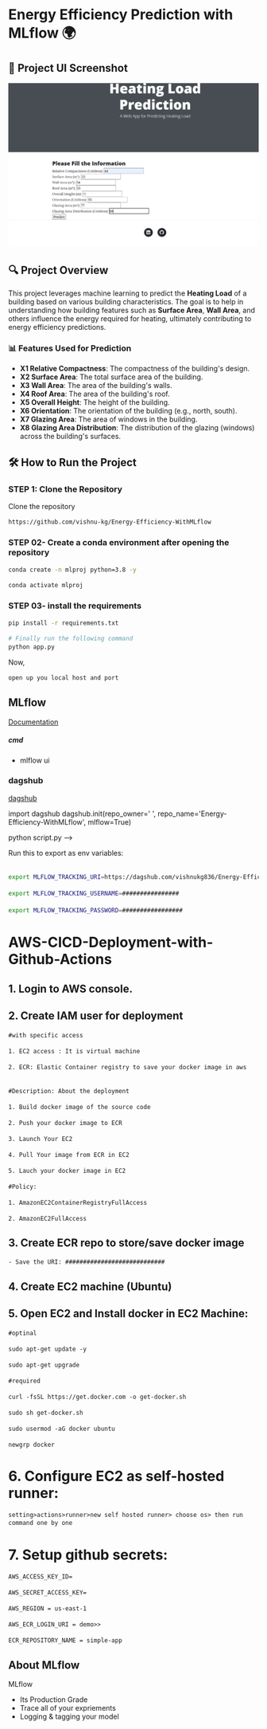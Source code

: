 # Energy Efficiency Prediction with MLflow 🌍

## 📸 Project UI Screenshot

![alt text](image.png)

## 🔍 Project Overview

This project leverages machine learning to predict the **Heating Load** of a building based on various building characteristics. The goal is to help in understanding how building features such as **Surface Area**, **Wall Area**, and others influence the energy required for heating, ultimately contributing to energy efficiency predictions.


### 📊 Features Used for Prediction
- **X1 Relative Compactness**: The compactness of the building's design.
- **X2 Surface Area**: The total surface area of the building.
- **X3 Wall Area**: The area of the building's walls.
- **X4 Roof Area**: The area of the building's roof.
- **X5 Overall Height**: The height of the building.
- **X6 Orientation**: The orientation of the building (e.g., north, south).
- **X7 Glazing Area**: The area of windows in the building.
- **X8 Glazing Area Distribution**: The distribution of the glazing (windows) across the building's surfaces.



## 🛠️ How to Run the Project
### STEP 1: Clone the Repository

Clone the repository

```bash
https://github.com/vishnu-kg/Energy-Efficiency-WithMLflow
```
### STEP 02- Create a conda environment after opening the repository

```bash
conda create -n mlproj python=3.8 -y
```

```bash
conda activate mlproj
```


### STEP 03- install the requirements
```bash
pip install -r requirements.txt
```


```bash
# Finally run the following command
python app.py
```

Now,
```bash
open up you local host and port
```



## MLflow

[Documentation](https://mlflow.org/docs/latest/index.html)


##### cmd
- mlflow ui

### dagshub
[dagshub](https://dagshub.com/)

import dagshub
dagshub.init(repo_owner='  ', repo_name='Energy-Efficiency-WithMLflow', mlflow=True)


python script.py -->

Run this to export as env variables:

```bash

export MLFLOW_TRACKING_URI=https://dagshub.com/vishnukg836/Energy-Efficiency-WithMLflow.mlflow

export MLFLOW_TRACKING_USERNAME=################

export MLFLOW_TRACKING_PASSWORD=#################

```



# AWS-CICD-Deployment-with-Github-Actions

## 1. Login to AWS console.

## 2. Create IAM user for deployment

	#with specific access

	1. EC2 access : It is virtual machine

	2. ECR: Elastic Container registry to save your docker image in aws


	#Description: About the deployment

	1. Build docker image of the source code

	2. Push your docker image to ECR

	3. Launch Your EC2 

	4. Pull Your image from ECR in EC2

	5. Lauch your docker image in EC2

	#Policy:

	1. AmazonEC2ContainerRegistryFullAccess

	2. AmazonEC2FullAccess

	
## 3. Create ECR repo to store/save docker image
    - Save the URI: ############################

	
## 4. Create EC2 machine (Ubuntu) 

## 5. Open EC2 and Install docker in EC2 Machine:
	
	
	#optinal

	sudo apt-get update -y

	sudo apt-get upgrade
	
	#required

	curl -fsSL https://get.docker.com -o get-docker.sh

	sudo sh get-docker.sh

	sudo usermod -aG docker ubuntu

	newgrp docker
	
# 6. Configure EC2 as self-hosted runner:
    setting>actions>runner>new self hosted runner> choose os> then run command one by one


# 7. Setup github secrets:

    AWS_ACCESS_KEY_ID=

    AWS_SECRET_ACCESS_KEY=

    AWS_REGION = us-east-1

    AWS_ECR_LOGIN_URI = demo>>  

    ECR_REPOSITORY_NAME = simple-app




## About MLflow 
MLflow

 - Its Production Grade
 - Trace all of your expriements
 - Logging & tagging your model


